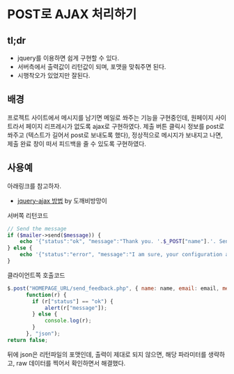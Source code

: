 # POST로 AJAX 처리하기

## tl;dr

* jquery를 이용하면 쉽게 구현할 수 있다.
* 서버측에서 출력값이 리턴값이 되며, 포맷을 맞춰주면 된다.
* 시행착오가 있었지만 잘된다.

## 배경

프로젝트 사이트에서 메시지를 남기면 메일로 쏴주는 기능을 구현중인데, 원페이지 사이트라서 페이지 리프레시가 없도록 ajax로 구현하였다. 제출 버튼 클릭시 정보를 post로 쏴주고 (텍스트가 길어서 post로 보내도록 했다), 정상적으로 메시지가 보내지고 나면, 제출 완료 창이 떠서 피드백을 줄 수 있도록 구현하였다.

## 사용예

아래링크를 참고하자.

* [jquery-ajax 방법](http://rocabilly.tistory.com/27) by 도깨비방망이

서버쪽 리턴코드

```php
// Send the message
if ($mailer->send($message)) {
    echo '{"status":"ok", "message":"Thank you. '.$_POST["name"].'. Sent message successfully."}';
} else {
    echo '{"status":"error", "message":"I am sure, your configuration are not correct. :("}';
}
```

클라이언트쪽 호출코드

```javascript
$.post("HOMEPAGE_URL/send_feedback.php", { name: name, email: email, message: message },
      function(r) {
        if (r["status"] == "ok") {
            alert(r["message"]);
        } else {
            console.log(r);
        }
      }, "json");
return false;
```

뒤에 json은 리턴파일의 포맷인데, 출력이 제대로 되지 않으면, 해당 파라미터를 생략하고, raw 데이터를 찍어서 확인하면서 해결했다.
